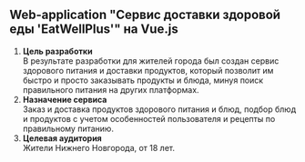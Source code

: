 ## Web-application "Сервис доставки здоровой еды 'EatWellPlus'" на Vue.js ##
1. **Цель разработки** <br> В результате разработки для жителей города был создан сервис здорового питания и доставки
продуктов, который позволит им быстро и просто заказывать продукты и блюда,
минуя поиск правильного питания на других платформах.
2. **Назначение сервиса** <br> Заказ и доставка продуктов здорового питания и блюд, подбор
блюд и продуктов с учетом особенностей пользователя и рецепты по правильному питанию.
3. **Целевая аудитория** <br> Жители Нижнего Новгорода, от 18 лет.
